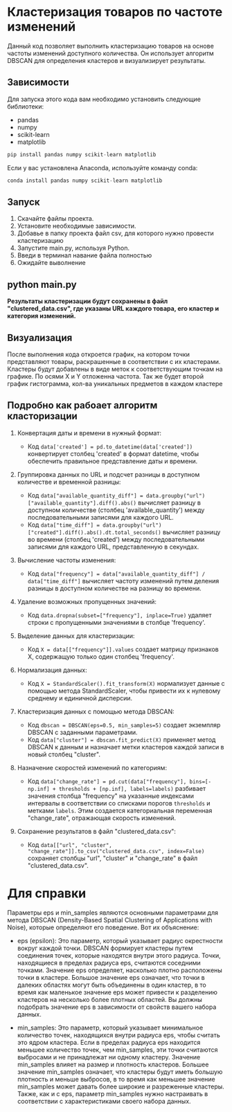 # Кластеризация товаров по частоте изменений

Данный код позволяет выполнить кластеризацию товаров на основе частоты изменений доступного количества. Он использует алгоритм DBSCAN для определения кластеров и визуализирует результаты.

## Зависимости

Для запуска этого кода вам необходимо установить следующие библиотеки:

- pandas
- numpy
- scikit-learn
- matplotlib

```python
pip install pandas numpy scikit-learn matplotlib
```

Если у вас установлена Anaconda, используйте команду conda:

```python
conda install pandas numpy scikit-learn matplotlib
```

## Запуск
1. Скачайте файлы проекта.
2. Установите необходимые зависимости.
4. Добавье в папку проекта файл csv, для которого нужно провести кластеризацию 
5. Запустите main.py, используя Python.
7. Введи в терминал навание файла полностью
8. Ожидайте выволнение

## **python main.py**

**Результаты кластеризации будут сохранены в файл "clustered_data.csv", где указаны URL каждого товара, его кластер и категория изменений.**

## Визуализация
После выполнения кода откроется график, на котором точки представляют товары, раскрашенные в соответствии с их кластерами. Кластеры будут добавлены в виде меток к соответствующим точкам на графике.
По осями X и Y отложенна частота. 
Так же будет второй график гистограмма, кол-ва уникальных предметов в каждом кластере

## Подробно как рабоает алгоритм класторизации

1. Конвертация даты и времени в нужный формат:
   - Код `data['created'] = pd.to_datetime(data['created'])` конвертирует столбец 'created' в формат datetime, чтобы обеспечить правильное представление даты и времени.

2. Группировка данных по URL и подсчет разницы в доступном количестве и временной разницы:
   - Код `data["available_quantity_diff"] = data.groupby("url")["available_quantity"].diff().abs()` вычисляет разницу в доступном количестве (столбец 'available_quantity') между последовательными записями для каждого URL.
   - Код `data["time_diff"] = data.groupby("url")["created"].diff().abs().dt.total_seconds()` вычисляет разницу во времени (столбец 'created') между последовательными записями для каждого URL, представленную в секундах.

3. Вычисление частоты изменения:
   - Код `data["frequency"] = data["available_quantity_diff"] / data["time_diff"]` вычисляет частоту изменений путем деления разницы в доступном количестве на разницу во времени.

4. Удаление возможных пропущенных значений:
   - Код `data.dropna(subset=["frequency"], inplace=True)` удаляет строки с пропущенными значениями в столбце 'frequency'.

5. Выделение данных для кластеризации:
   - Код `X = data[["frequency"]].values` создает матрицу признаков X, содержащую только один столбец 'frequency'.

6. Нормализация данных:
   - Код `X = StandardScaler().fit_transform(X)` нормализует данные с помощью метода StandardScaler, чтобы привести их к нулевому среднему и единичной дисперсии.

7. Кластеризация данных с помощью метода DBSCAN:
   - Код `dbscan = DBSCAN(eps=0.5, min_samples=5)` создает экземпляр DBSCAN с заданными параметрами.
   - Код `data["cluster"] = dbscan.fit_predict(X)` применяет метод DBSCAN к данным и назначает метки кластеров каждой записи в новый столбец "cluster".

8. Назначение скоростей изменений по категориям:
   - Код `data["change_rate"] = pd.cut(data["frequency"], bins=[-np.inf] + thresholds + [np.inf], labels=labels)` разбивает значения столбца "frequency" на указанные индексами интервалы в соответствии со списками порогов `thresholds` и метками `labels`. Этим создается категориальная переменная "change_rate", отражающая скорость изменений.

9. Сохранение результатов в файл "clustered_data.csv":
   - Код `data[["url", "cluster", "change_rate"]].to_csv("clustered_data.csv", index=False)` сохраняет столбцы "url", "cluster" и "change_rate" в файл "clustered_data.csv".

# Для справки 

Параметры eps и min_samples являются основными параметрами для метода DBSCAN (Density-Based Spatial Clustering of Applications with Noise), которые определяют его поведение. Вот их объяснение:

- eps (epsilon): Это параметр, который указывает радиус окрестности вокруг каждой точки. DBSCAN формирует кластеры путем соединения точек, которые находятся внутри этого радиуса. Точки, находящиеся в пределах радиуса eps, считаются соседними точками. Значение eps определяет, насколько плотно расположены точки в кластере. Большое значение eps означает, что точки в далеких областях могут быть объединены в один кластер, в то время как маленькое значение eps может привести к разделению кластеров на несколько более плотных областей. Вы должны подобрать значение eps в зависимости от свойств вашего набора данных.

- min_samples: Это параметр, который указывает минимальное количество точек, находящихся внутри радиуса eps, чтобы считать это ядром кластера. Если в пределах радиуса eps находится меньшее количество точек, чем min_samples, эти точки считаются выбросами и не принадлежат ни одному кластеру. Значение min_samples влияет на размер и плотность кластеров. Большее значение min_samples означает, что кластеры будут иметь большую плотность и меньше выбросов, в то время как меньшее значение min_samples может давать более широкие и разреженные кластеры. Также, как и с eps, параметр min_samples нужно настраивать в соответствии с характеристиками своего набора данных.
